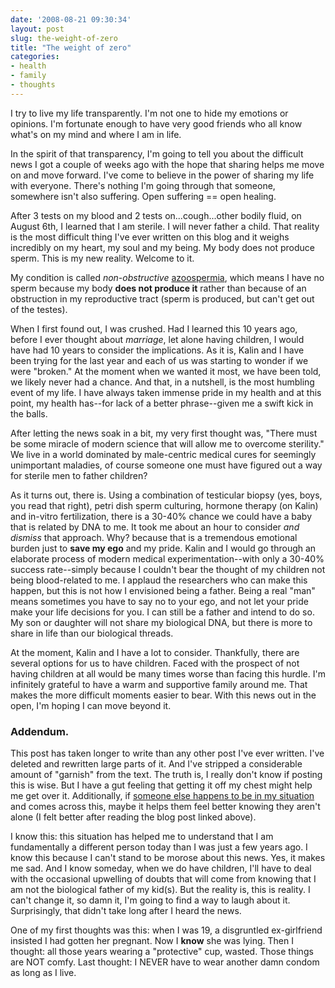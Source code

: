 ```yaml
---
date: '2008-08-21 09:30:34'
layout: post
slug: the-weight-of-zero
title: "The weight of zero"
categories:
- health
- family
- thoughts
---
```


I try to live my life transparently. I'm not one to hide my emotions or opinions. I'm fortunate enough to have very good friends who all know what's on my mind and where I am in life.

In the spirit of that transparency, I'm going to tell you about the difficult news I got a couple of weeks ago with the hope that sharing helps me move on and move forward. I've come to believe in the power of sharing my life with everyone. There's nothing I'm going through that someone, somewhere isn't also suffering. Open suffering == open healing.

After 3 tests on my blood and 2 tests on...cough...other bodily fluid, on August 6th, I learned that I am sterile. I will never father a child. That reality is the most difficult thing I've ever written on this blog and it weighs incredibly on my heart, my soul and my being. My body does not produce sperm. This is my new reality. Welcome to it.

My condition is called _non-obstructive_ [azoospermia](http://en.wikipedia.org/wiki/Azoospermia), which means  I have no sperm because my body **does not produce it** rather than because of an obstruction in my reproductive tract (sperm is produced, but can't get out of the testes).

When I first found out, I was crushed. Had I learned this 10 years ago, before I ever thought about _marriage_, let alone having children, I would have had 10 years to consider the implications. As it is, Kalin and I have been trying for the last year and each of us was starting to wonder if we were "broken." At the moment when we wanted it most, we have been told, we likely never had a chance. And that, in a nutshell, is the most humbling event of my life. I have always taken immense pride in my health and at this point, my health has--for lack of a better phrase--given me a swift kick in the balls.

After letting the news soak in a bit, my very first thought was, "There must be some miracle of modern science that will allow me to overcome sterility." We live in a world dominated by male-centric medical cures for seemingly unimportant maladies, of course someone one must have figured out a way for sterile men to father children?

As it turns out, there is. Using a combination of testicular biopsy (yes, boys, you read that right), petri dish sperm culturing, hormone therapy (on Kalin) and in-vitro fertilization,  there is a 30-40% chance we could have a baby that is related by DNA to me. It took me about an hour to consider _and dismiss_ that approach. Why? because that is a tremendous emotional burden just to **save my ego** and my pride. Kalin and I would go through an elaborate process of modern medical experimentation--with only a 30-40% success rate--simply because I couldn't bear the thought of my children not being blood-related to me. I applaud the researchers who can make this happen, but this is not how I envisioned being a father. Being a real "man" means sometimes you have to say no to your ego, and not let your pride make your life decisions for you. I can still be a father and intend to do so. My son or daughter will not share my biological DNA, but there is more to share in life than our biological threads.

At the moment, Kalin and I have a lot to consider. Thankfully, there are several options for us to have children. Faced with the prospect of not having children at all would be many times worse than facing this hurdle. I'm infinitely grateful to have a warm and supportive family around me. That makes the more difficult moments easier to bear. With this news out in the open, I'm hoping I can move beyond it.

### Addendum.

This post has taken longer to write than any other post I've ever written. I've deleted and rewritten large parts of it. And I've stripped a considerable amount of "garnish" from the text. The truth is, I really don't know if posting this is wise. But I have a gut feeling that getting it off my chest might help me get over it. Additionally, if [someone else happens to be in my situation](http://www.beagooddad.com/46/i-am-infertile-now-what/) and comes across this, maybe it helps them feel better knowing they aren't alone (I felt better after reading the blog post linked above).

I know this: this situation has helped me to understand that I am fundamentally a different person today than I was just a few years ago. I know this because I can't stand to be morose about this news. Yes, it makes me sad. And I know someday, when we do have children, I'll have to deal with the occasional upwelling of doubts that will come from knowing that I am not the biological father of my kid(s). But the reality is, this is reality. I can't change it, so damn it, I'm going to find a way to laugh about it. Surprisingly, that didn't take long after I heard the news.

One of my first thoughts was this: when I was 19, a disgruntled ex-girlfriend insisted I had gotten her pregnant. Now I **know** she was lying. Then I thought: all those years wearing a "protective" cup, wasted. Those things are NOT comfy. Last thought: I NEVER have to wear another damn condom as long as I live.